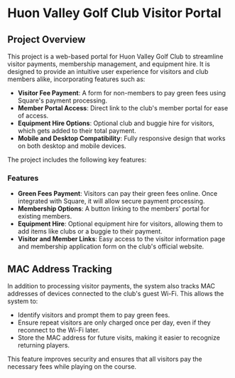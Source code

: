 # Huon Valley Golf Club Visitor Portal

## Project Overview
This project is a web-based portal for Huon Valley Golf Club to streamline visitor payments, membership management, and equipment hire. It is designed to provide an intuitive user experience for visitors and club members alike, incorporating features such as:

- **Visitor Fee Payment**: A form for non-members to pay green fees using Square's payment processing.
- **Member Portal Access**: Direct link to the club's member portal for ease of access.
- **Equipment Hire Options**: Optional club and buggie hire for visitors, which gets added to their total payment.
- **Mobile and Desktop Compatibility**: Fully responsive design that works on both desktop and mobile devices.
  
The project includes the following key features:

### **Features**
- **Green Fees Payment**: Visitors can pay their green fees online. Once integrated with Square, it will allow secure payment processing.
- **Membership Options**: A button linking to the members' portal for existing members.
- **Equipment Hire**: Optional equipment hire for visitors, allowing them to add items like clubs or a buggie to their payment.
- **Visitor and Member Links**: Easy access to the visitor information page and membership application form on the club's official website.

## MAC Address Tracking
In addition to processing visitor payments, the system also tracks MAC addresses of devices connected to the club's guest Wi-Fi. This allows the system to:

- Identify visitors and prompt them to pay green fees.
- Ensure repeat visitors are only charged once per day, even if they reconnect to the Wi-Fi later.
- Store the MAC address for future visits, making it easier to recognize returning players.

This feature improves security and ensures that all visitors pay the necessary fees while playing on the course.